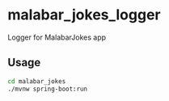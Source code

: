 # malabar_jokes_logger

Logger for MalabarJokes app

## Usage

```bash
cd malabar_jokes
./mvnw spring-boot:run
```
